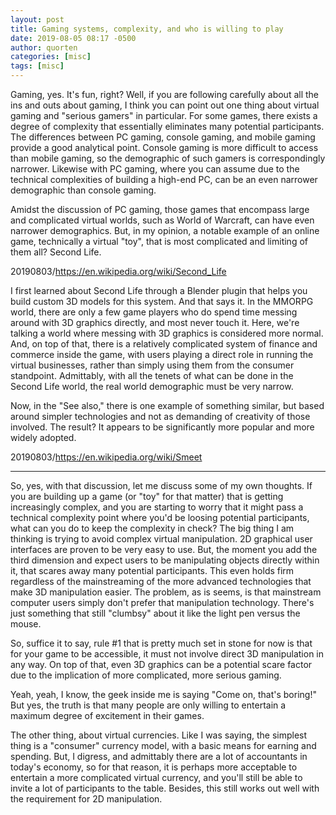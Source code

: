 ```yaml
---
layout: post
title: Gaming systems, complexity, and who is willing to play
date: 2019-08-05 08:17 -0500
author: quorten
categories: [misc]
tags: [misc]
---
```


Gaming, yes.  It's fun, right?  Well, if you are following carefully
about all the ins and outs about gaming, I think you can point out one
thing about virtual gaming and "serious gamers" in particular.  For
some games, there exists a degree of complexity that essentially
eliminates many potential participants.  The differences between PC
gaming, console gaming, and mobile gaming provide a good analytical
point.  Console gaming is more difficult to access than mobile gaming,
so the demographic of such gamers is correspondingly narrower.
Likewise with PC gaming, where you can assume due to the technical
complexities of building a high-end PC, can be an even narrower
demographic than console gaming.

Amidst the discussion of PC gaming, those games that encompass large
and complicated virtual worlds, such as World of Warcraft, can have
even narrower demographics.  But, in my opinion, a notable example of
an online game, technically a virtual "toy", that is most complicated
and limiting of them all?  Second Life.

20190803/https://en.wikipedia.org/wiki/Second_Life

<!-- more -->

I first learned about Second Life through a Blender plugin that helps
you build custom 3D models for this system.  And that says it.  In the
MMORPG world, there are only a few game players who do spend time
messing around with 3D graphics directly, and most never touch it.
Here, we're talking a world where messing with 3D graphics is
considered more normal.  And, on top of that, there is a relatively
complicated system of finance and commerce inside the game, with users
playing a direct role in running the virtual businesses, rather than
simply using them from the consumer standpoint.  Admittably, with all
the tenets of what can be done in the Second Life world, the real
world demographic must be very narrow.

Now, in the "See also," there is one example of something similar, but
based around simpler technologies and not as demanding of creativity
of those involved.  The result?  It appears to be significantly more
popular and more widely adopted.

20190803/https://en.wikipedia.org/wiki/Smeet

----------

So, yes, with that discussion, let me discuss some of my own thoughts.
If you are building up a game (or "toy" for that matter) that is
getting increasingly complex, and you are starting to worry that it
might pass a technical complexity point where you'd be loosing
potential participants, what can you do to keep the complexity in
check?  The big thing I am thinking is trying to avoid complex virtual
manipulation.  2D graphical user interfaces are proven to be very easy
to use.  But, the moment you add the third dimension and expect users
to be manipulating objects directly within it, that scares away many
potential participants.  This even holds firm regardless of the
mainstreaming of the more advanced technologies that make 3D
manipulation easier.  The problem, as is seems, is that mainstream
computer users simply don't prefer that manipulation technology.
There's just something that still "clumbsy" about it like the light
pen versus the mouse.

So, suffice it to say, rule #1 that is pretty much set in stone for
now is that for your game to be accessible, it must not involve direct
3D manipulation in any way.  On top of that, even 3D graphics can be a
potential scare factor due to the implication of more complicated,
more serious gaming.

Yeah, yeah, I know, the geek inside me is saying "Come on, that's
boring!"  But yes, the truth is that many people are only willing to
entertain a maximum degree of excitement in their games.

The other thing, about virtual currencies.  Like I was saying, the
simplest thing is a "consumer" currency model, with a basic means for
earning and spending.  But, I digress, and admittably there are a lot
of accountants in today's economy, so for that reason, it is perhaps
more acceptable to entertain a more complicated virtual currency, and
you'll still be able to invite a lot of participants to the table.
Besides, this still works out well with the requirement for 2D
manipulation.
